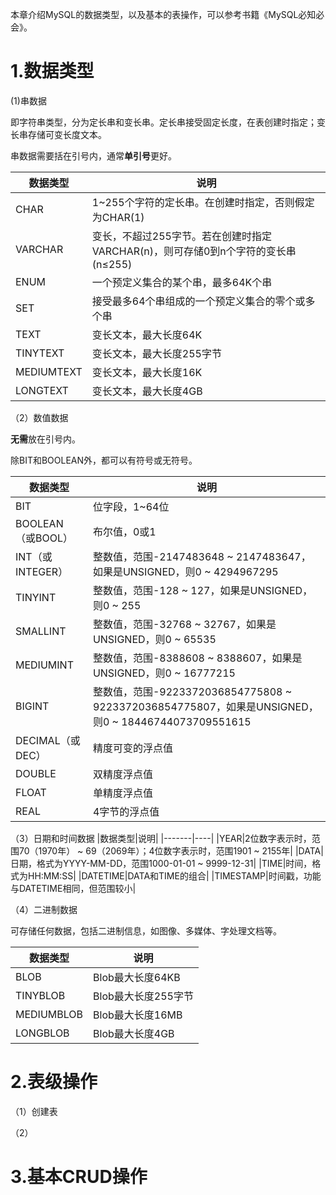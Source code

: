 
本章介绍MySQL的数据类型，以及基本的表操作，可以参考书籍《MySQL必知必会》。

# 1.数据类型

(1)串数据

即字符串类型，分为定长串和变长串。定长串接受固定长度，在表创建时指定；变长串存储可变长度文本。

串数据需要括在引号内，通常**单引号**更好。

|数据类型     |说明|
|------------|----|
|CHAR|1~255个字符的定长串。在创建时指定，否则假定为CHAR(1)|
|VARCHAR|变长，不超过255字节。若在创建时指定VARCHAR(n)，则可存储0到n个字符的变长串(n≤255)
|ENUM|一个预定义集合的某个串，最多64K个串|
|SET|接受最多64个串组成的一个预定义集合的零个或多个串|
|TEXT|变长文本，最大长度64K|
|TINYTEXT|变长文本，最大长度255字节|
|MEDIUMTEXT|变长文本，最大长度16K|
|LONGTEXT|变长文本，最大长度4GB|

（2）数值数据

**无需**放在引号内。

除BIT和BOOLEAN外，都可以有符号或无符号。

|数据类型|说明|
|-------|----|
|BIT|位字段，1~64位|
|BOOLEAN（或BOOL）|布尔值，0或1|
|INT（或INTEGER）|整数值，范围-2147483648 \~ 2147483647，如果是UNSIGNED，则0 \~ 4294967295|
|TINYINT|整数值，范围-128 \~ 127，如果是UNSIGNED，则0 \~ 255|
|SMALLINT|整数值，范围-32768 \~ 32767，如果是UNSIGNED，则0 \~ 65535|
|MEDIUMINT|整数值，范围-8388608 \~ 8388607，如果是UNSIGNED，则0 \~ 16777215|
|BIGINT|整数值，范围-9223372036854775808 \~ 9223372036854775807，如果是UNSIGNED，则0 \~ 18446744073709551615|
|DECIMAL（或DEC）|精度可变的浮点值|
|DOUBLE|双精度浮点值|
|FLOAT|单精度浮点值|
|REAL|4字节的浮点值|

（3）日期和时间数据
|数据类型|说明|
|-------|----|
|YEAR|2位数字表示时，范围70（1970年） \~ 69（2069年）；4位数字表示时，范围1901 \~ 2155年|
|DATA|日期，格式为YYYY-MM-DD，范围1000-01-01 \~ 9999-12-31|
|TIME|时间，格式为HH:MM:SS|
|DATETIME|DATA和TIME的组合|
|TIMESTAMP|时间戳，功能与DATETIME相同，但范围较小|

（4）二进制数据

可存储任何数据，包括二进制信息，如图像、多媒体、字处理文档等。

|数据类型|说明|
|-------|----|
|BLOB|Blob最大长度64KB|
|TINYBLOB|Blob最大长度255字节|
|MEDIUMBLOB|Blob最大长度16MB|
|LONGBLOB|Blob最大长度4GB|

# 2.表级操作

（1）创建表



（2）

# 3.基本CRUD操作
